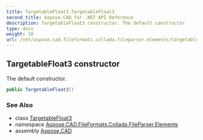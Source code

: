 ```yaml
---
title: TargetableFloat3.TargetableFloat3
second_title: Aspose.CAD for .NET API Reference
description: TargetableFloat3 constructor. The default constructor
type: docs
weight: 10
url: /net/aspose.cad.fileformats.collada.fileparser.elements/targetablefloat3/targetablefloat3/
---
```

## TargetableFloat3 constructor

The default constructor.

```csharp
public TargetableFloat3()
```

### See Also

* class [TargetableFloat3](../)
* namespace [Aspose.CAD.FileFormats.Collada.FileParser.Elements](../../targetablefloat3/)
* assembly [Aspose.CAD](../../../)


